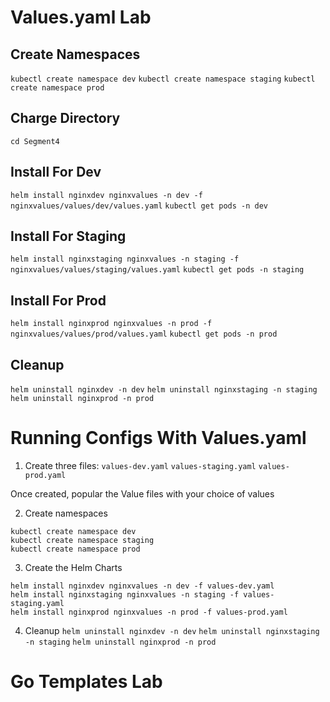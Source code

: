 
# Values.yaml Lab

## Create Namespaces
`kubectl create namespace dev`
`kubectl create namespace staging`
`kubectl create namespace prod`

## Charge Directory
`cd Segment4`

## Install For Dev
`helm install nginxdev nginxvalues -n dev -f nginxvalues/values/dev/values.yaml`
`kubectl get pods -n dev`

## Install For Staging
`helm install nginxstaging nginxvalues -n staging -f nginxvalues/values/staging/values.yaml`
`kubectl get pods -n staging`

## Install For Prod
`helm install nginxprod nginxvalues -n prod -f nginxvalues/values/prod/values.yaml`
`kubectl get pods -n prod`

## Cleanup
`helm uninstall nginxdev -n dev`
`helm uninstall nginxstaging -n staging`
`helm uninstall nginxprod -n prod`

# Running Configs With Values.yaml

1. Create three files:
`values-dev.yaml`
`values-staging.yaml`
`values-prod.yaml`

Once created, popular the Value files with your choice of values

2. Create namespaces
```
kubectl create namespace dev
kubectl create namespace staging
kubectl create namespace prod
```

3. Create the Helm Charts
```
helm install nginxdev nginxvalues -n dev -f values-dev.yaml
helm install nginxstaging nginxvalues -n staging -f values-staging.yaml
helm install nginxprod nginxvalues -n prod -f values-prod.yaml
```


4. Cleanup
`helm uninstall nginxdev -n dev`
`helm uninstall nginxstaging -n staging`
`helm uninstall nginxprod -n prod`

# Go Templates Lab